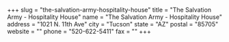 +++
slug = "the-salvation-army-hospitality-house"
title = "The Salvation Army - Hospitality House"
name = "The Salvation Army - Hospitality House"
address = "1021 N. 11th Ave"
city = "Tucson"
state = "AZ"
postal = "85705"
website = ""
phone = "520-622-5411"
fax = ""
+++
